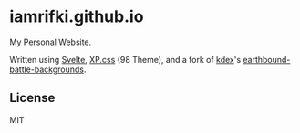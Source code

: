 # iamrifki.github.io

My Personal Website.

Written using [Svelte](https://svelte.dev/), [XP.css](https://botoxparty.github.io/XP.css/) (98 Theme), and a fork of [kdex](https://github.com/kdex)'s [earthbound-battle-backgrounds](https://github.com/IamRifki/earthbound-battle-backgrounds-rollup).

## License

MIT
